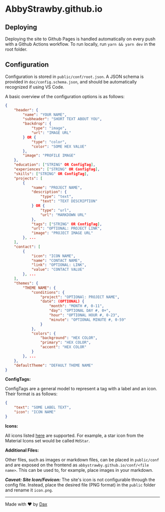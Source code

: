 # AbbyStrawby.github.io

## Deploying

Deploying the site to Github Pages is handled automatically on every push with a Github Actions workflow. To run locally, run `yarn && yarn dev` in the root folder.

## Configuration

Configuration is stored in `public/conf/root.json`. A JSON schema is provided in `doc/config.schema.json`, and should be automatically recognized if using VS Code.

A basic overview of the configuration options is as follows:

```json
{
    "header": {
        "name": "YOUR NAME",
        "subheader": "SHORT TEXT ABOUT YOU",
        "backdrop": {
            "type": "image",
            "url": "IMAGE URL"
        } OR {
            "type": "color",
            "color": "SOME HEX VALUE"
        },
        "image": "PROFILE IMAGE"
    },
    "education": ["STRING" OR ConfigTag],
    "experiences": ["STRING" OR ConfigTag],
    "skills": ["STRING" OR ConfigTag],
    "projects": [
        {
            "name": "PROJECT NAME",
            "description": {
                "type": "text",
                "text": "TEXT DESCRIPTION"
            } OR {
                "type": "url",
                "url": "MARKDOWN URL"
            },
            "tags": ["STRING" OR ConfigTag],
            "url": "OPTIONAL: PROJECT LINK",
            "image": "PROJECT IMAGE URL"
        }, ...
    ],
    "contact": [
        {
            "icon": "ICON NAME",
            "name": "CONTACT NAME",
            "link": "OPTIONAL: LINK",
            "value": "CONTACT VALUE"
        }, ...
    ],
    "themes": {
        "THEME NAME": {
            "conditions": {
                "project": "OPTIONAl: PROJECT NAME",
                "date": (OPTIONAL) {
                    "month": "MONTH #, 0-11",
                    "day": "OPTIONAL DAY #, 0+",
                    "hour": "OPTIONAL HOUR #, 0-23",
                    "minute": "OPTIONAL MINUTE #, 0-59"
                }
            },
            "colors": {
                "background": "HEX COLOR",
                "primary": "HEX COLOR",
                "accent": "HEX COLOR"
            }
        }, ...
    },
    "defaultTheme": "DEFAULT THEME NAME"
}
```

**ConfigTags:**

ConfigTags are a general model to represent a tag with a label and an icon. Their format is as follows:

```json
{
    "text": "SOME LABEL TEXT",
    "icon": "ICON NAME"
}
```

**Icons:**

All icons listed [here](https://react-icons.github.io/react-icons/) are supported. For example, a star icon from the Material Icons set would be called `MdStar`.

**Additional Files:** 

Other files, such as images or markdown files, can be placed in `public/conf` and are exposed on the frontend as `abbystrawby.github.io/conf/<file name>`. This can be used to, for example, place images in your markdown.

***Caveat: Site Icon/Favicon:*** The site's icon is not configurable through the config file. Instead, place the desired file (PNG format) in the `public` folder and rename it `icon.png`.

---

Made with ♥ by [Dax](https://github.com/iTecAI)

